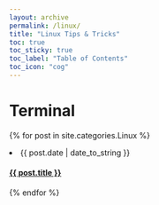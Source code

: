 ```yaml
---
layout: archive
permalink: /linux/
title: "Linux Tips & Tricks"
toc: true
toc_sticky: true
toc_label: "Table of Contents"
toc_icon: "cog"
---
```


# Terminal
{% for post in site.categories.Linux %}
<li>
  <span>{{ post.date | date_to_string }}</span> &nbsp;
  <h4><a href="{{ post.url }}">{{ post.title }}</a></h4>
</li>
{% endfor %}
